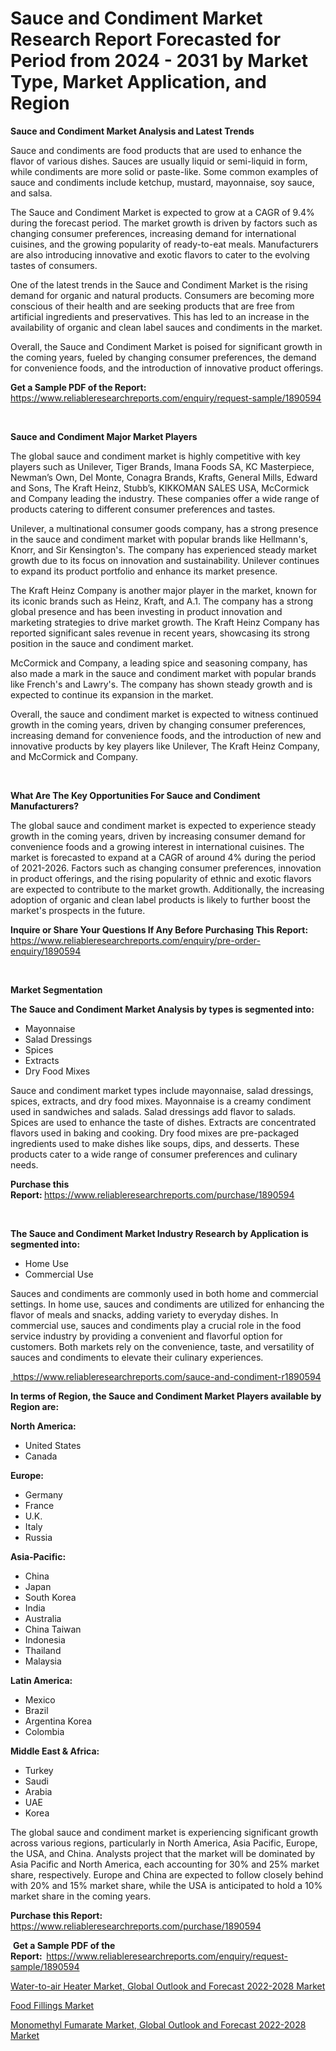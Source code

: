 <p><h1>Sauce and Condiment Market Research Report Forecasted for Period from 2024 -  2031 by Market Type, Market Application, and Region</h1></p><p><strong>Sauce and Condiment Market Analysis and Latest Trends</strong></p>
<p><p>Sauce and condiments are food products that are used to enhance the flavor of various dishes. Sauces are usually liquid or semi-liquid in form, while condiments are more solid or paste-like. Some common examples of sauce and condiments include ketchup, mustard, mayonnaise, soy sauce, and salsa.</p><p>The Sauce and Condiment Market is expected to grow at a CAGR of 9.4% during the forecast period. The market growth is driven by factors such as changing consumer preferences, increasing demand for international cuisines, and the growing popularity of ready-to-eat meals. Manufacturers are also introducing innovative and exotic flavors to cater to the evolving tastes of consumers.</p><p>One of the latest trends in the Sauce and Condiment Market is the rising demand for organic and natural products. Consumers are becoming more conscious of their health and are seeking products that are free from artificial ingredients and preservatives. This has led to an increase in the availability of organic and clean label sauces and condiments in the market.</p><p>Overall, the Sauce and Condiment Market is poised for significant growth in the coming years, fueled by changing consumer preferences, the demand for convenience foods, and the introduction of innovative product offerings.</p></p>
<p><strong>Get a Sample PDF of the Report:&nbsp;</strong> <a href="https://www.reliableresearchreports.com/enquiry/request-sample/1890594">https://www.reliableresearchreports.com/enquiry/request-sample/1890594</a></p>
<p>&nbsp;</p>
<p><strong>Sauce and Condiment Major Market Players</strong></p>
<p><p>The global sauce and condiment market is highly competitive with key players such as Unilever, Tiger Brands, Imana Foods SA, KC Masterpiece, Newman’s Own, Del Monte, Conagra Brands, Krafts, General Mills, Edward and Sons, The Kraft Heinz, Stubb’s, KIKKOMAN SALES USA, McCormick and Company leading the industry. These companies offer a wide range of products catering to different consumer preferences and tastes.</p><p>Unilever, a multinational consumer goods company, has a strong presence in the sauce and condiment market with popular brands like Hellmann's, Knorr, and Sir Kensington's. The company has experienced steady market growth due to its focus on innovation and sustainability. Unilever continues to expand its product portfolio and enhance its market presence.</p><p>The Kraft Heinz Company is another major player in the market, known for its iconic brands such as Heinz, Kraft, and A.1. The company has a strong global presence and has been investing in product innovation and marketing strategies to drive market growth. The Kraft Heinz Company has reported significant sales revenue in recent years, showcasing its strong position in the sauce and condiment market.</p><p>McCormick and Company, a leading spice and seasoning company, has also made a mark in the sauce and condiment market with popular brands like French's and Lawry's. The company has shown steady growth and is expected to continue its expansion in the market.</p><p>Overall, the sauce and condiment market is expected to witness continued growth in the coming years, driven by changing consumer preferences, increasing demand for convenience foods, and the introduction of new and innovative products by key players like Unilever, The Kraft Heinz Company, and McCormick and Company.</p></p>
<p>&nbsp;</p>
<p><strong>What Are The Key Opportunities For Sauce and Condiment Manufacturers?</strong></p>
<p><p>The global sauce and condiment market is expected to experience steady growth in the coming years, driven by increasing consumer demand for convenience foods and a growing interest in international cuisines. The market is forecasted to expand at a CAGR of around 4% during the period of 2021-2026. Factors such as changing consumer preferences, innovation in product offerings, and the rising popularity of ethnic and exotic flavors are expected to contribute to the market growth. Additionally, the increasing adoption of organic and clean label products is likely to further boost the market's prospects in the future.</p></p>
<p><strong>Inquire or Share Your Questions If Any Before Purchasing This Report:</strong> <a href="https://www.reliableresearchreports.com/enquiry/pre-order-enquiry/1890594">https://www.reliableresearchreports.com/enquiry/pre-order-enquiry/1890594</a></p>
<p>&nbsp;</p>
<p><strong>Market Segmentation</strong></p>
<p><strong>The Sauce and Condiment Market Analysis by types is segmented into:</strong></p>
<p><ul><li>Mayonnaise</li><li>Salad Dressings</li><li>Spices</li><li>Extracts</li><li>Dry Food Mixes</li></ul></p>
<p><p>Sauce and condiment market types include mayonnaise, salad dressings, spices, extracts, and dry food mixes. Mayonnaise is a creamy condiment used in sandwiches and salads. Salad dressings add flavor to salads. Spices are used to enhance the taste of dishes. Extracts are concentrated flavors used in baking and cooking. Dry food mixes are pre-packaged ingredients used to make dishes like soups, dips, and desserts. These products cater to a wide range of consumer preferences and culinary needs.</p></p>
<p><strong>Purchase this Report:&nbsp;</strong><a href="https://www.reliableresearchreports.com/purchase/1890594">https://www.reliableresearchreports.com/purchase/1890594</a></p>
<p>&nbsp;</p>
<p><strong>The Sauce and Condiment Market Industry Research by Application is segmented into:</strong></p>
<p><ul><li>Home Use</li><li>Commercial Use</li></ul></p>
<p><p>Sauces and condiments are commonly used in both home and commercial settings. In home use, sauces and condiments are utilized for enhancing the flavor of meals and snacks, adding variety to everyday dishes. In commercial use, sauces and condiments play a crucial role in the food service industry by providing a convenient and flavorful option for customers. Both markets rely on the convenience, taste, and versatility of sauces and condiments to elevate their culinary experiences.</p></p>
<p><a href="https://www.reliableresearchreports.com/sauce-and-condiment-r1890594">&nbsp;https://www.reliableresearchreports.com/sauce-and-condiment-r1890594</a></p>
<p><strong>In terms of Region, the Sauce and Condiment Market Players available by Region are:</strong></p>
<p>
    <p> <strong> North America: </strong>
        <ul>
            <li>United States</li>
            <li>Canada</li>
        </ul>
        </p> 
    <p> <strong> Europe: </strong>
        <ul>
            <li>Germany</li>
            <li>France</li>
            <li>U.K.</li>
            <li>Italy</li>
            <li>Russia</li>
        </ul>
        </p> 
    <p> <strong> Asia-Pacific: </strong>
        <ul>
            <li>China</li>
            <li>Japan</li>
            <li>South Korea</li>
            <li>India</li>
            <li>Australia</li>
            <li>China Taiwan</li>
            <li>Indonesia</li>
            <li>Thailand</li>
            <li>Malaysia</li>
        </ul>
        </p> 
    <p> <strong> Latin America: </strong>
        <ul>
            <li>Mexico</li>
            <li>Brazil</li>
            <li>Argentina Korea</li>
            <li>Colombia</li>
        </ul>
        </p> 
    <p> <strong> Middle East & Africa: </strong>
        <ul>
            <li>Turkey</li>
            <li>Saudi</li>
            <li>Arabia</li>
            <li>UAE</li>
            <li>Korea</li>
        </ul>
    </p>
    </p>
<p><p>The global sauce and condiment market is experiencing significant growth across various regions, particularly in North America, Asia Pacific, Europe, the USA, and China. Analysts project that the market will be dominated by Asia Pacific and North America, each accounting for 30% and 25% market share, respectively. Europe and China are expected to follow closely behind with 20% and 15% market share, while the USA is anticipated to hold a 10% market share in the coming years.</p></p>
<p><strong>Purchase this Report: </strong><a href="https://www.reliableresearchreports.com/purchase/1890594">https://www.reliableresearchreports.com/purchase/1890594</a></p>
<p>&nbsp;<strong>Get a Sample PDF of the Report:&nbsp;&nbsp;</strong><a href="https://www.reliableresearchreports.com/enquiry/request-sample/1890594">https://www.reliableresearchreports.com/enquiry/request-sample/1890594</a></p>
<p><strong></strong></p>
<p><p><a href="https://www.linkedin.com/pulse/water-to-air-heater-market-global-outlook-forecast-2022-2028-research-9qj8c?trackingId=pUMhW1jUOz2%2BhfvT0XeE%2BQ%3D%3D">Water-to-air Heater Market, Global Outlook and Forecast 2022-2028 Market</a></p><p><a href="https://github.com/YashRP12/Market-Research-Report-List-4/blob/main/food-fillings-market.md">Food Fillings Market</a></p><p><a href="https://www.linkedin.com/pulse/monomethyl-fumarate-market-global-outlook-forecast-2022-2028-size-m3nkc?trackingId=0u%2BXpKaZzw4hdh5LJB50bA%3D%3D">Monomethyl Fumarate Market, Global Outlook and Forecast 2022-2028 Market</a></p></p>